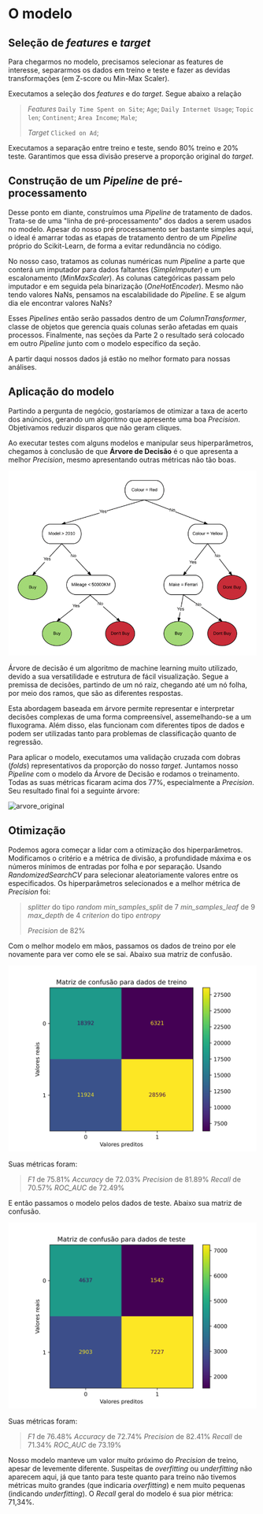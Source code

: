 # O modelo

## Seleção de *features* e *target*
Para chegarmos no modelo, precisamos selecionar as features de interesse, separarmos os dados em treino e teste e fazer as devidas transformações (em Z-score ou Min-Max Scaler).

Executamos a seleção dos *features* e do *target*. Segue abaixo a relação

> *Features*
> `Daily Time Spent on Site`;
> `Age`;
> `Daily Internet Usage`;
> `Topic len`;
> `Continent`;
> `Area Income`;
> `Male`;
>
> *Target*
> `Clicked on Ad`;

Executamos a separação entre treino e teste, sendo 80% treino e 20% teste. Garantimos que essa divisão preserve a proporção original do *target*.

## Construção de um *Pipeline* de pré-processamento
Desse ponto em diante, construímos uma *Pipeline* de tratamento de dados. Trata-se de uma "linha de pré-processamento" dos dados a serem usados no modelo. Apesar do nosso pré processamento ser bastante simples aqui, o ideal é amarrar todas as etapas de tratamento dentro de um *Pipeline* próprio do Scikit-Learn, de forma a evitar redundância no código. 

No nosso caso, tratamos as colunas numéricas num *Pipeline* a parte que conterá um imputador para dados faltantes (*SimpleImputer*) e um escalonamento (*MinMaxScaler*). As colunas categóricas passam pelo imputador e em seguida pela binarização (*OneHotEncoder*). Mesmo não tendo valores NaNs, pensamos na escalabilidade do *Pipeline*. E se algum dia ele encontrar valores NaNs?

Esses *Pipelines* então serão passados dentro de um *ColumnTransformer*, classe de objetos que gerencia quais colunas serão afetadas em quais processos. Finalmente, nas seções da Parte 2 o resultado será colocado em outro *Pipeline* junto com o modelo específico da seção.

A partir daqui nossos dados já estão no melhor formato para nossas análises.

## Aplicação do modelo
Partindo a pergunta de negócio, gostaríamos de otimizar a taxa de acerto dos anúncios, gerando um algoritmo que apresente uma boa *Precision*. Objetivamos reduzir disparos que não geram cliques.

Ao executar testes com alguns modelos e manipular seus hiperparâmetros, chegamos à conclusão de que **Árvore de Decisão** é o que apresenta a melhor *Precision*, mesmo apresentando outras métricas não tão boas.

![exemplo_arvore](exemplo_arvore.png)

Árvore de decisão é um algoritmo de machine learning muito utilizado, devido a sua versatilidade e estrutura de fácil visualização. Segue a premissa de decisões, partindo de um nó raiz, chegando até um nó folha, por meio dos ramos, que são as diferentes respostas.

Esta abordagem baseada em árvore permite representar e interpretar decisões complexas de uma forma compreensível, assemelhando-se a um fluxograma. Além disso, elas funcionam com diferentes tipos de dados e podem ser utilizadas tanto para problemas de classificação quanto de regressão. 

Para aplicar o modelo, executamos uma validação cruzada com dobras (*folds*) representativos da proporção do nosso *target*. Juntamos nosso *Pipeline* com o modelo da Árvore de Decisão e rodamos o treinamento. Todas as suas métricas ficaram acima dos 77%, especialmente a *Precision*. Seu resultado final foi a seguinte árvore:

![arvore_original](../../outputs/arvore_original.png)

## Otimização
Podemos agora começar a lidar com a otimização dos hiperparâmetros. Modificamos o critério e a métrica de divisão, a profundidade máxima e os números mínimos de entradas por folha e por separação. Usando *RandomizedSearchCV* para selecionar aleatoriamente valores entre os especificados. Os hiperparâmetros selecionados e a melhor métrica de *Precision* foi:

> *splitter* do tipo *random*
> *min_samples_split* de 7
> *min_samples_leaf* de 9
> *max_depth* de 4
> *criterion* do tipo *entropy*
>
> *Precision* de 82%

Com o melhor modelo em mãos, passamos os dados de treino por ele novamente para ver como ele se sai. Abaixo sua matriz de confusão.

![matrix_treino](../../outputs/matrix_modelo_treino.png)

Suas métricas foram:

> *F1* de 75.81%
> *Accuracy* de 72.03%
> *Precision* de 81.89% 
> *Recall* de 70.57%
> *ROC_AUC* de 72.49%

E então passamos o modelo pelos dados de teste. Abaixo sua matriz de confusão.

![matrix_teste](../../outputs/matrix_modelo_teste.png)

Suas métricas foram:

> *F1* de 76.48%
> *Accuracy* de 72.74%
> *Precision* de 82.41% 
> *Recall* de 71.34%
> *ROC_AUC* de 73.19%

Nosso modelo manteve um valor muito próximo do *Precision* de treino, apesar de levemente diferente. Suspeitas de *overfitting* ou *underfitting* não aparecem aqui, já que tanto para teste quanto para treino não tivemos métricas muito grandes (que indicaria *overfitting*) e nem muito pequenas (indicando *underfitting*). O *Recall* geral do modelo é sua pior métrica: 71,34%. 